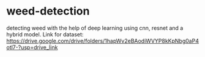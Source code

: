# weed-detection
detecting weed with the help of deep learning using cnn, resnet and a hybrid model.
Link for dataset: https://drive.google.com/drive/folders/1hapWv2eBAodiWVYP8kKpNbg0aP4otl7-?usp=drive_link

